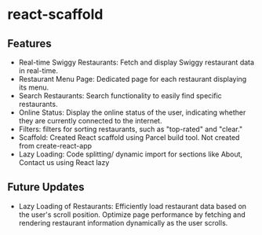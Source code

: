 # react-scaffold

## Features

- Real-time Swiggy Restaurants:
 Fetch and display Swiggy restaurant data in real-time.
- Restaurant Menu Page:
 Dedicated page for each restaurant displaying its menu.
- Search Restaurants:
  Search functionality to easily find specific restaurants.
- Online Status:
 Display the online status of the user, indicating whether they are currently connected to the internet.
- Filters:
 filters for sorting restaurants, such as "top-rated" and "clear."
- Scaffold: Created React scaffold using Parcel build tool. Not created from create-react-app
- Lazy Loading: Code splitting/ dynamic import for sections like About, Contact us using React lazy

## Future Updates
- Lazy Loading of Restaurants:
Efficiently load restaurant data based on the user's scroll position.
Optimize page performance by fetching and rendering restaurant information dynamically as the user scrolls.
